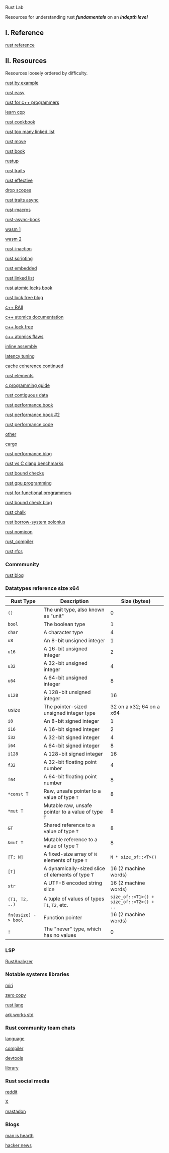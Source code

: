  Rust Lab

Resources for understanding rust **_fundamentals_** on an **_indepth level_**

## I. Reference

[rust reference](https://doc.rust-lang.org/reference/introduction.html)

## II. Resources
  
Resources loosely ordered by difficulty.

[rust by example](https://doc.rust-lang.org/rust-by-example/index.html)

[rust easy](https://dhghomon.github.io/easy_rust/Chapter_0.html)

[rust for c++ programmers](https://aminb.gitbooks.io/rust-for-c/content/index.html)

[learn cpp](https://www.learncpp.com/)

[rust cookbook](https://rust-lang-nursery.github.io/rust-cookbook/intro.html)

[rust too many linked list](https://rust-unofficial.github.io/too-many-lists/)

[rust move](https://move-language.github.io/move/)
    
[rust book](https://doc.rust-lang.org/book/)

[rustup](https://rust-lang.github.io/rustup/index.html)
  
[rust traits](https://github.com/pretzelhammer/rust-blog/blob/master/posts/tour-of-rusts-standard-library-traits.md)

[rust effective](https://www.lurklurk.org/effective-rust/cover.html)

[drop scopes](https://doc.rust-lang.org/reference/destructors.html#destructors)

[rust traits async](https://rust-lang.github.io/async-book/02_execution/02_future.html)

[rust-macros](https://danielkeep.github.io/tlborm/book/README.html)
  
[rust-async-book](https://github.com/rust-lang/async-book)

[wasm 1](https://rustwasm.github.io/docs/book/)

[wasm 2](https://rustwasm.github.io/wasm-bindgen/)
 
[rust-inaction](https://www.rustinaction.com/)

[rust scripting](https://rhai.rs/book/)

[rust embedded](https://docs.rust-embedded.org/book/)

[rust linked list](https://rust-unofficial.github.io/too-many-lists/)
  
[rust atomic locks book](https://www.goodreads.com/en/book/show/63291820)

[rust lock free blog](https://morestina.net/blog/749/exploring-lock-free-rust-2-atomics)

[c++ RAII](https://en.cppreference.com/w/cpp/language/raii)

[c++ atomics documentation](https://en.cppreference.com/w/cpp/atomic/memory_order)

[c++ lock free](https://en.cppreference.com/w/cpp/atomic/atomic/is_lock_free)

[c++ atomics flaws](https://plv.mpi-sws.org/c11comp/popl15.pdf)

[inline assembly](https://doc.rust-lang.org/reference/inline-assembly.html)

[latency tuning](https://rigtorp.se/low-latency-guide/)

[cache coherence continued](https://marabos.nl/atomics/hardware.html)

[rust elements](https://github.com/ferrous-systems/elements-of-rust)

[c programming guide](https://beej.us/guide/bgc/html/split/)

[rust contiguous data](https://github.com/paulkernfeld/contiguous-data-in-rust)

[rust performance book](https://nnethercote.github.io/perf-book/title-page.html)

[rust performance book #2](https://www.amazon.com/Rust-High-Performance-performance-applications/dp/178839948X)

[rust performance code](https://github.com/PacktPublishing/Rust-High-Performance)

[other](https://quinedot.github.io/rust-learning/index.html)

[cargo](https://doc.rust-lang.org/cargo/)

[rust performance blog](http://troubles.md/posts/rust-optimization/)

[rust vs C clang benchmarks](https://benchmarksgame-team.pages.debian.net/benchmarksgame/fastest/rust-clang.html)

[rust bound checks](https://github.com/Shnatsel/bounds-check-cookbook/)

[rust gpu programming](https://rust-gpu.github.io/Rust-CUDA/)

[rust for functional programmers](https://dr-knz.net/rust-for-functional-programmers.pdf)

[rust bound check blog]([https://shnatsel.medium.com/how-to-avoid-bounds-checks-in-rust-without-unsafe-f65e618b4c1e])

[rust chalk](https://rust-lang.github.io/chalk/book/what_is_chalk.html)

[rust borrow-system polonius](https://github.com/rust-lang/polonius)

[rust nomicon](https://doc.rust-lang.org/nomicon/intro.html)

[rust_compiler](https://rustc-dev-guide.rust-lang.org/building/how-to-build-and-run.html)

[rust rfcs](https://rust-lang.github.io/rfcs/introduction.html)

### Commmunity

[rust blog](https://users.rust-lang.org/)

### Datatypes reference size x64

| Rust Type | Description | Size (bytes) |
|-----------|-------------|-------------|
| `()`      | The unit type, also known as "unit" | 0 |
| `bool`    | The boolean type | 1 |
| `char`    | A character type | 4 |
| `u8`      | An 8-bit unsigned integer | 1 |
| `u16`     | A 16-bit unsigned integer | 2 |
| `u32`     | A 32-bit unsigned integer | 4 |
| `u64`     | A 64-bit unsigned integer | 8 |
| `u128`    | A 128-bit unsigned integer | 16 |
| usize   | The pointer-sized unsigned integer type | 32 on a x32; 64 on a x64|
| `i8`      | An 8-bit signed integer | 1 |
| `i16`     | A 16-bit signed integer | 2 |
| `i32`     | A 32-bit signed integer | 4 |
| `i64`     | A 64-bit signed integer | 8 |
| `i128`    | A 128-bit signed integer | 16 |
| `f32`     | A 32-bit floating point number | 4 |
| `f64`     | A 64-bit floating point number | 8 |
| `*const T` | Raw, unsafe pointer to a value of type `T` | 8 |
| `*mut T`  | Mutable raw, unsafe pointer to a value of type `T` | 8 |
| `&T`      | Shared reference to a value of type `T` | 8 |
| `&mut T`  | Mutable reference to a value of type `T` | 8 |
| `[T; N]`  | A fixed-size array of `N` elements of type `T` | `N * size_of::<T>()` |
| `[T]`     | A dynamically-sized slice of elements of type `T` | 16 (2 machine words) |
| `str`     | A UTF-8 encoded string slice | 16 (2 machine words) |
| `(T1, T2, ..)` | A tuple of values of types `T1`, `T2`, etc. | `size_of::<T1>() + size_of::<T2>() + ..` |
| `fn(usize) -> bool` | Function pointer | 16 (2 machine words) |
| `!`      | The "never" type, which has no values | 0 |

### LSP 

[RustAnalyzer](https://rust-analyzer.github.io/book/configuration.html)

### Notable systems libraries

[miri](https://github.com/rust-lang/miri)

[zero copy](https://github.com/google/zerocopy)

[rust lang](https://github.com/rust-lang/rust)

[ark works std](https://github.com/arkworks-rs/std)

### Rust community team chats

[language](https://rust-lang.org/governance/teams/t-lang)

[compiler](https://rust-lang.org/governance/teams/t-compiler)

[devtools](https://www.rust-lang.org/governance/teams/dev-tools)

[library](https://www.rust-lang.org/governance/teams/library)

### Rust social media

[reddit](https://www.reddit.com/r/rust/)

[X](https://x.com/rustlang?ref_src=twsrc%5Egoogle%7Ctwcamp%5Eserp%7Ctwgr%5Eauthor)

[mastadon](https://social.rust-lang.org/@rust/111254933339473088)

### Blogs

[man is hearth](https://manishearth.github.io/)

[hacker news](https://www.google.com/search?q=hacker+news+rust+site%3Anews.ycombinator.com&client=firefox-b-1-d&sca_esv=b71b87a039ad9bf1&biw=1512&bih=805&ei=9XCiZ7-YMPvB0PEP3oWTsQM&ved=0ahUKEwj_5onB5qqLAxX7IDQIHd7CJDY4FBDh1QMIEA&uact=5&oq=hacker+news+rust+site%3Anews.ycombinator.com&gs_lp=Egxnd3Mtd2l6LXNlcnAiKmhhY2tlciBuZXdzIHJ1c3Qgc2l0ZTpuZXdzLnljb21iaW5hdG9yLmNvbUiSFlAAWABwA3gAkAEAmAEAoAEAqgEAuAEDyAEAmAIAoAIAmAMAiAYBkgcAoAcA&sclient=gws-wiz-serp)
